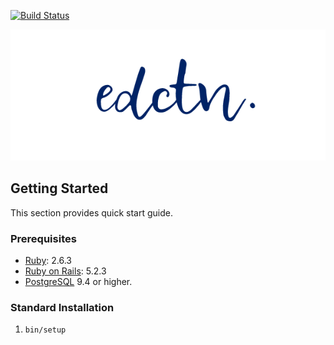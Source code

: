 [![Build Status](https://travis-ci.org/mikeoleynik/edctn.svg?branch=master)](https://travis-ci.org/mikeoleynik/edctn)

<p align="center"> 
  <img src="edctn.png" alt="edctn logo"/> 
</p>

## Getting Started

This section provides quick start guide.

### Prerequisites

- [Ruby](https://www.ruby-lang.org/en/): 2.6.3
- [Ruby on Rails](https://rubyonrails.org/): 5.2.3
- [PostgreSQL](https://www.postgresql.org/) 9.4 or higher.

### Standard Installation

1. `bin/setup`
